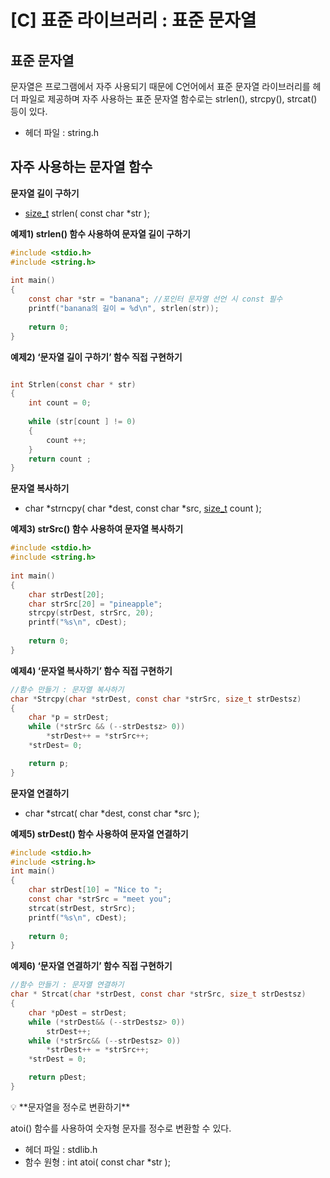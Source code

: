 # [C] 표준 라이브러리 : 표준 문자열

## **표준 문자열**

문자열은 프로그램에서 자주 사용되기 때문에 C언어에서 표준 문자열 라이브러리를 헤더 파일로 제공하며 자주 사용하는 표준 문자열 함수로는 strlen(), strcpy(), strcat() 등이 있다.

- 헤더 파일 : string.h

## 자주 사용하는 문자열 함수

**문자열 길이 구하기**

- [size_t](https://en.cppreference.com/w/c/types/size_t) strlen( const char *str );

**예제1) strlen() 함수 사용하여 문자열 길이 구하기**

```c
#include <stdio.h>
#include <string.h>
 
int main()
{
    const char *str = "banana"; //포인터 문자열 선언 시 const 필수
    printf("banana의 길이 = %d\n", strlen(str));
 
    return 0;
}
```

**예제2) ‘문자열 길이 구하기’ 함수 직접 구현하기**

```c

int Strlen(const char * str)
{
    int count = 0;
 
    while (str[count ] != 0)
    {
        count ++;
    }
    return count ;
}
```

**문자열 복사하기**

- char *strncpy( char *dest, const char *src, [size_t](https://en.cppreference.com/w/c/types/size_t) count );

**예제3) strSrc() 함수 사용하여 문자열 복사하기**

```c
#include <stdio.h>
#include <string.h>
 
int main()
{
    char strDest[20];
    char strSrc[20] = "pineapple";
    strcpy(strDest, strSrc, 20);
    printf("%s\n", cDest);
 
    return 0;
}
```

**예제4) ‘문자열 복사하기’ 함수 직접 구현하기**

```c
//함수 만들기 : 문자열 복사하기
char *Strcpy(char *strDest, const char *strSrc, size_t strDestsz)
{
    char *p = strDest;
    while (*strSrc && (--strDestsz> 0)) 
        *strDest++ = *strSrc++; 
    *strDest= 0;

    return p;
}
```

**문자열 연결하기**

- char *strcat( char *dest, const char *src );

**예제5) strDest() 함수 사용하여 문자열 연결하기**

```c
#include <stdio.h>
#include <string.h>
int main()
{
    char strDest[10] = "Nice to ";
    const char *strSrc = "meet you";
    strcat(strDest, strSrc); 
    printf("%s\n", cDest);
    
    return 0;
}
```

**예제6) ‘문자열 연결하기’ 함수 직접 구현하기**

```c
//함수 만들기 : 문자열 연결하기
char * Strcat(char *strDest, const char *strSrc, size_t strDestsz)
{
    char *pDest = strDest;
    while (*strDest&& (--strDestsz> 0))
        strDest++;
    while (*strSrc&& (--strDestsz> 0))
        *strDest++ = *strSrc++;
    *strDest = 0;

    return pDest;
}
```

<aside>
💡 **문자열을 정수로 변환하기**

atoi() 함수를 사용하여 숫자형 문자를 정수로 변환할 수 있다.

- 헤더 파일 : stdlib.h
- 함수 원형 : int atoi( const char *str );
</aside>